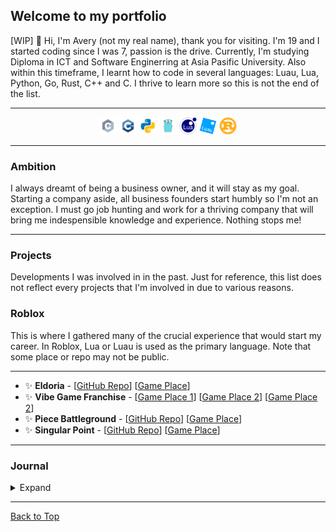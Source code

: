 ## Welcome to my portfolio 
[WIP]
👋 Hi, I'm Avery (not my real name), thank you for visiting. I'm 19 and I started coding since I was 7, passion is the drive. Currently, I'm studying Diploma in ICT and Software Enginerring at Asia Pasific University. Also within this timeframe, I learnt how to code in several languages: Luau, Lua, Python, Go, Rust, C++ and C. I thrive to learn more so this is not the end of the list.

***

<div align=center>
    <img src="images/languages/c.svg" alt="Clang" width="28" height="28"> 
    <img src="images/languages/c++.svg" alt="C++" width="28" height="28"> 
    <img src="images/languages/python.svg" alt="Python" width="28" height="28"> 
    <img src="images/languages/go.svg" alt="Golang" width="28" height="28"> 
    <img src="images/languages/lua.png" alt="Lua" width="28" height="28"> 
    <img src="images/languages/luau.png" alt="Luau" width="28" height="28"> 
    <img src="images/languages/rust.png" alt="Rust" width="28" height="28"> 
</div>

***

### Ambition

I always dreamt of being a business owner, and it will stay as my goal. Starting a company aside, all business founders start humbly so I'm not an exception. I must go job hunting and work for a thriving company that will bring me indespensible knowledge and experience. Nothing stops me!

***

### Projects
Developments I was involved in in the past. Just for reference, this list does not reflect every projects that I'm involved in due to various reasons.

### Roblox
This is where I gathered many of the crucial experience that would start my career. In Roblox, Lua or Luau is used as the primary language. Note that some place or repo may not be public.

***

- ✨ **Eldoria** - [[GitHub Repo](https://github.com/averyark/eldoria)] [[Game Place](https://www.roblox.com/games/13812030151)]
- ✨ **Vibe Game Franchise** - [[Game Place 1](https://www.roblox.com/games/8588385392)] [[Game Place 2](https://www.roblox.com/games/5368012560)] [[Game Place 2](https://www.roblox.com/games/5727050550)]
- ✨ **Piece Battleground** - [[GitHub Repo](https://github.com/averyark/piece-battleground)] [[Game Place](https://www.roblox.com/games/13763068369)]
- ✨ **Singular Point** - [[GitHub Repo](https://github.com/averyark/singular-point)] [[Game Place](https://www.roblox.com/games/15922584652)]


***

### Journal

<details>
    <summary> Expand </summary>
My history spans beyond a decade. I was 7 when I was first introduced into coding in my primary school's computer classes, I remember the concept of coding sounds so cool to me when I was a kid, it inspired me. Back then at my school there were special extra classes in my, I went home to urge my family to sign me up to basically every class that involved coding and enginering. <br><br>


The first classes I got into was a drag and drop visual coding language called Scratch, I also got into lego robotics building and programming during the same time. The classes were amazing, I was so excited for these classes everyday. These are the founding blocks for my career, I won't be here without Scratch and Lego Robotics.<br>

Now, time travelling to 2013, when I was 9. It was about the time I got into Roblox, a platformer similar to Scratch but much bigger and popular. Roblox is a 3d platform that provides you all the necessary resource like hosting, advertising on platform and a quite powerful engine. I started by placing random blocks in Roblox Studio, then I began placing random "Free Models" from the asset store that is built into Roblox Studio.<br>

It is also when I discovered I could look into other people's code from "Free Models" and I would how to code in luau/lua by searching up keywords online, we don't have ChatGPT or any usable generative AI models back in the days so I used Google, YouTube and the documentation made by Roblox. It wasn't long until I began making my own scripts, then my own games. I wasn't able to produce any playable fully completed games this time.<br>

I didn't have my own computer up until 2019 which is when my Mom bought me a laptop on my birthday this year. I began making money from small commissions. 2020, the early pandemic year wasn't memorable but I accepted my first job for thousand of dollars that consecutively for multiple jobs. This is the most transformative year for me, beacuse I was able earn a living on my own at the age of 14.

2024 was when I got into university to study in ICT and Software Enginerring. So far, it's been great.
</details>

***

[Back to Top](#welcome-to-my-portfolio)
